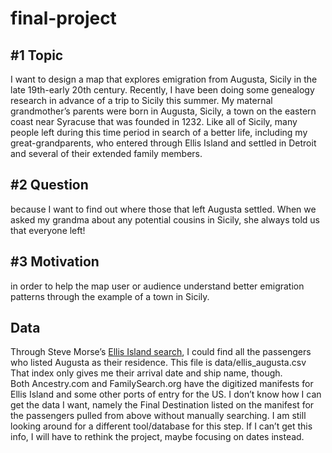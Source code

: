 # final-project
## #1 Topic
I want to design a map that explores emigration from Augusta, Sicily in the late 19th-early 20th century. Recently, I have been doing some genealogy research in advance of a trip to Sicily this summer. My maternal grandmother’s parents were born in Augusta, Sicily, a town on the eastern coast near Syracuse that was founded in 1232. Like all of Sicily, many people left during this time period in search of a better life, including my great-grandparents, who entered through Ellis Island and settled in Detroit and several of their extended family members.
## #2 Question
because I want to find out where those that left Augusta settled. When we asked my grandma about any potential cousins in Sicily, she always told us that everyone left!
## #3 Motivation
in order to help the map user or audience understand better emigration patterns through the example of a town in Sicily.

## Data
Through Steve Morse’s [Ellis Island search](https://stevemorse.org/ellis2/ellisgold.html?first_kind=1&FNM=&kind=close&LNM=), I could find all the passengers who listed Augusta as their residence. This file is data/ellis_augusta.csv  
That index only gives me their arrival date and ship name, though.  
Both Ancestry.com and FamilySearch.org have the digitized manifests for Ellis Island and some other ports of entry for the US. I don’t know how I can get the data I want, namely the Final Destination listed on the manifest for the passengers pulled from above without manually searching. I am still looking around for a different tool/database for this step. If I can’t get this info, I will have to rethink the project, maybe focusing on dates instead.
